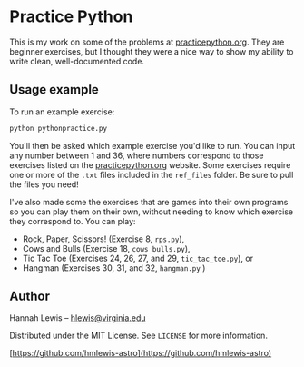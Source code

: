 # Practice Python

This is my work on some of the problems at [practicepython.org](practicepython.org). They are beginner exercises, but I thought they were a nice way to show my ability to write clean, well-documented code.

## Usage example

To run an example exercise:

```sh
python pythonpractice.py
```
You'll then be asked which example exercise you'd like to run. You can input any number between 1 and 36, where numbers correspond to those exercises listed on the [practicepython.org](practicepython.org) website. Some exercises require one or more of the ``.txt`` files included in the ``ref_files`` folder. Be sure to pull the files you need!

I've also made some the exercises that are games into their own programs so you can play them on their own, without needing to know which exercise they correspond to. You can play:

- Rock, Paper, Scissors! (Exercise 8, ``rps.py``),
- Cows and Bulls (Exercise 18, ``cows_bulls.py``),
- Tic Tac Toe (Exercises 24, 26, 27, and 29, ``tic_tac_toe.py``), or
- Hangman (Exercises 30, 31, and 32, ``hangman.py`` )

## Author

Hannah Lewis – hlewis@virginia.edu

Distributed under the MIT License. See ``LICENSE`` for more information.

[https://github.com/hmlewis-astro](https://github.com/hmlewis-astro)
